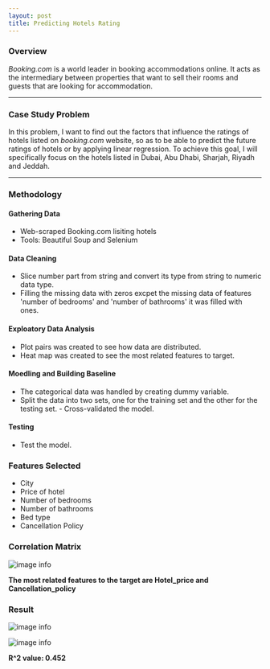 ```yaml
---
layout: post
title: Predicting Hotels Rating 
---
```


### Overview 
*Booking.com* is a world leader in booking accommodations online. It acts as the intermediary between properties that want to sell their rooms and guests that are looking for accommodation.

---
### Case Study Problem 
In this problem, I want to find out the factors that influence the ratings of hotels listed on *booking.com* website, so as to be able to predict the future ratings of hotels or by applying linear regression. To achieve this goal, I will specifically focus on the hotels listed in Dubai, Abu Dhabi, Sharjah, Riyadh and Jeddah. 

----
### Methodology

#### Gathering Data
- Web-scraped Booking.com lisiting hotels 
- Tools: Beautiful Soup and Selenium

#### Data Cleaning 
- Slice number part from string and convert its type from string to numeric data type.
- Filling the missing data with zeros excpet the missing data of features 'number of bedrooms' and 'number of bathrooms' it was filled with ones.

#### Exploatory Data Analysis 
- Plot pairs was created to see how data are distributed. 
- Heat map was created to see the most related features to target. 

#### Moedling and Building Baseline 
- The categorical data was handled by creating dummy variable. 
- Split the data into two sets, one for the training set and the other for the testing set. - Cross-validated the model. 

#### Testing 
- Test the model. 

### Features Selected 
- City 
- Price of hotel 
- Number of bedrooms 
- Number of bathrooms 
- Bed type
- Cancellation Policy 

### Correlation Matrix 
![image info]({{site.url}}/images/heatmap.png)

**The most related features to the target are Hotel_price and Cancellation_policy**

### Result 
![image info]({{site.url}}/images/risduals_and_QQ.png)  

![image info]({{site.url}}/images/result.png)

**R^2 value: 0.452**
